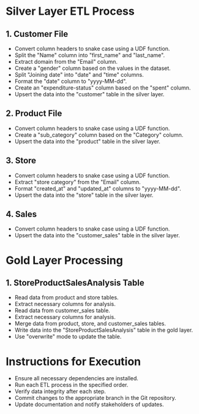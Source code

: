 # Silver Layer ETL Process

## 1. Customer File
- Convert column headers to snake case using a UDF function.
- Split the "Name" column into "first_name" and "last_name".
- Extract domain from the "Email" column.
- Create a "gender" column based on the values in the dataset.
- Split "Joining date" into "date" and "time" columns.
- Format the "date" column to "yyyy-MM-dd".
- Create an "expenditure-status" column based on the "spent" column.
- Upsert the data into the "customer" table in the silver layer.

## 2. Product File
- Convert column headers to snake case using a UDF function.
- Create a "sub_category" column based on the "Category" column.
- Upsert the data into the "product" table in the silver layer.

## 3. Store
- Convert column headers to snake case using a UDF function.
- Extract "store category" from the "Email" column.
- Format "created_at" and "updated_at" columns to "yyyy-MM-dd".
- Upsert the data into the "store" table in the silver layer.

## 4. Sales
- Convert column headers to snake case using a UDF function.
- Upsert the data into the "customer_sales" table in the silver layer.

# Gold Layer Processing

## 1. StoreProductSalesAnalysis Table
- Read data from product and store tables.
- Extract necessary columns for analysis.
- Read data from customer_sales table.
- Extract necessary columns for analysis.
- Merge data from product, store, and customer_sales tables.
- Write data into the "StoreProductSalesAnalysis" table in the gold layer.
- Use "overwrite" mode to update the table.

# Instructions for Execution

- Ensure all necessary dependencies are installed.
- Run each ETL process in the specified order.
- Verify data integrity after each step.
- Commit changes to the appropriate branch in the Git repository.
- Update documentation and notify stakeholders of updates.
